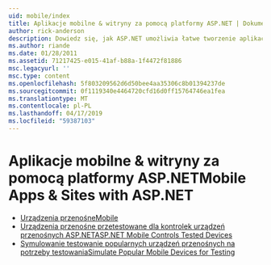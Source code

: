 ```yaml
---
uid: mobile/index
title: Aplikacje mobilne & witryny za pomocą platformy ASP.NET | Dokumentacja firmy Microsoft
author: rick-anderson
description: Dowiedz się, jak ASP.NET umożliwia łatwe tworzenie aplikacji sieci Web dla urządzeń przenośnych
ms.author: riande
ms.date: 01/28/2011
ms.assetid: 71217425-e015-41af-b88a-1f4472f81886
msc.legacyurl: ''
msc.type: content
ms.openlocfilehash: 5f803209562d6d50bee4aa35306c8b01394237de
ms.sourcegitcommit: 0f1119340e4464720cfd16d0ff15764746ea1fea
ms.translationtype: MT
ms.contentlocale: pl-PL
ms.lasthandoff: 04/17/2019
ms.locfileid: "59387103"
---
```

# <a name="mobile-apps--sites-with-aspnet"></a><span data-ttu-id="2ae3c-103">Aplikacje mobilne & witryny za pomocą platformy ASP.NET</span><span class="sxs-lookup"><span data-stu-id="2ae3c-103">Mobile Apps & Sites with ASP.NET</span></span>

- [<span data-ttu-id="2ae3c-104">Urządzenia przenośne</span><span class="sxs-lookup"><span data-stu-id="2ae3c-104">Mobile</span></span>](overview.md)
- [<span data-ttu-id="2ae3c-105">Urządzenia przenośne przetestowane dla kontrolek urządzeń przenośnych ASP.NET</span><span class="sxs-lookup"><span data-stu-id="2ae3c-105">ASP.NET Mobile Controls Tested Devices</span></span>](tested-devices.md)
- [<span data-ttu-id="2ae3c-106">Symulowanie testowanie popularnych urządzeń przenośnych na potrzeby testowania</span><span class="sxs-lookup"><span data-stu-id="2ae3c-106">Simulate Popular Mobile Devices for Testing</span></span>](device-simulators.md)
